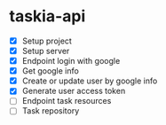 # taskia-api

- [x] Setup project
- [x] Setup server
- [x] Endpoint login with google
- [x] Get google info
- [x] Create or update user by google info
- [x] Generate user access token
- [ ] Endpoint task resources
- [ ] Task repository
